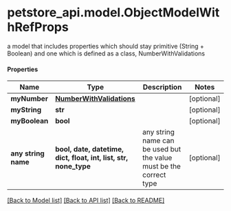 # petstore_api.model.ObjectModelWithRefProps

a model that includes properties which should stay primitive (String + Boolean) and one which is defined as a class, NumberWithValidations

#### Properties
Name | Type | Description | Notes
------------ | ------------- | ------------- | -------------
**myNumber** | [**NumberWithValidations**](NumberWithValidations.md) |  | [optional] 
**myString** | **str** |  | [optional] 
**myBoolean** | **bool** |  | [optional] 
**any string name** | **bool, date, datetime, dict, float, int, list, str, none_type** | any string name can be used but the value must be the correct type | [optional]

[[Back to Model list]](../../README.md#documentation-for-models) [[Back to API list]](../../README.md#documentation-for-api-endpoints) [[Back to README]](../../README.md)

